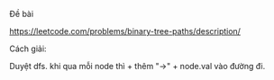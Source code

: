 Đề bài

https://leetcode.com/problems/binary-tree-paths/description/

Cách giải:

Duyệt dfs. khi qua mỗi node thì + thêm "->" + node.val vào đường đi. 